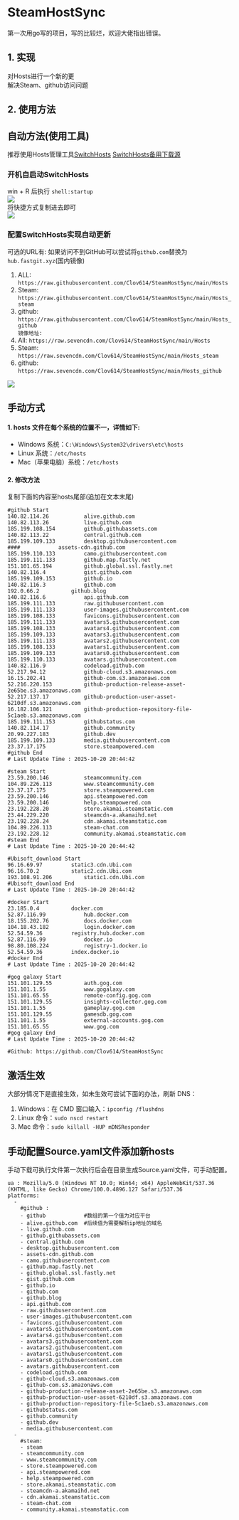 # SteamHostSync
第一次用go写的项目，写的比较烂，欢迎大佬指出错误。

## 1. 实现
对Hosts进行一个新的更  
解决Steam、github访问问题

## 2. 使用方法
## 自动方法(使用工具)
推荐使用Hosts管理工具[SwitchHosts](https://github.com/oldj/SwitchHosts) 
[SwitchHosts备用下载源](https://nas.iaimi.info/s/nT5pb8jMQp32QwB)
### 开机自启动SwitchHosts
win + R 后执行 `shell:startup`    
![](/img/1.png)  
将快捷方式复制进去即可  
![](/img/2.png)  
### 配置SwitchHosts实现自动更新  
可选的URL有:
如果访问不到GitHub可以尝试将`github.com`替换为`hub.fastgit.xyz`(国内镜像)
1. ALL: `https://raw.githubusercontent.com/Clov614/SteamHostSync/main/Hosts`  
2. Steam: `https://raw.githubusercontent.com/Clov614/SteamHostSync/main/Hosts_steam`  
3. github: `https://raw.githubusercontent.com/Clov614/SteamHostSync/main/Hosts_github`    
`镜像地址:`
4. All: `https://raw.sevencdn.com/Clov614/SteamHostSync/main/Hosts`  
5. Steam: `https://raw.sevencdn.com/Clov614/SteamHostSync/main/Hosts_steam`  
6. github: `https://raw.sevencdn.com/Clov614/SteamHostSync/main/Hosts_github`  

![](/img/3.png)

## 手动方式
#### 1. hosts 文件在每个系统的位置不一，详情如下:
- Windows 系统：`C:\Windows\System32\drivers\etc\hosts`
- Linux 系统：`/etc/hosts`
- Mac（苹果电脑）系统：`/etc/hosts`

#### 2. 修改方法
复制下面的内容至hosts尾部(追加在文本末尾)

```
#github Start
140.82.114.26			alive.github.com
140.82.113.26			live.github.com
185.199.108.154			github.githubassets.com
140.82.113.22			central.github.com
185.199.109.133			desktop.githubusercontent.com
####			assets-cdn.github.com
185.199.110.133			camo.githubusercontent.com
185.199.111.133			github.map.fastly.net
151.101.65.194			github.global.ssl.fastly.net
140.82.116.4			gist.github.com
185.199.109.153			github.io
140.82.116.3			github.com
192.0.66.2			github.blog
140.82.116.6			api.github.com
185.199.111.133			raw.githubusercontent.com
185.199.111.133			user-images.githubusercontent.com
185.199.108.133			favicons.githubusercontent.com
185.199.111.133			avatars5.githubusercontent.com
185.199.108.133			avatars4.githubusercontent.com
185.199.109.133			avatars3.githubusercontent.com
185.199.111.133			avatars2.githubusercontent.com
185.199.108.133			avatars1.githubusercontent.com
185.199.109.133			avatars0.githubusercontent.com
185.199.110.133			avatars.githubusercontent.com
140.82.116.9			codeload.github.com
52.217.94.12			github-cloud.s3.amazonaws.com
16.15.202.41			github-com.s3.amazonaws.com
52.216.220.153			github-production-release-asset-2e65be.s3.amazonaws.com
52.217.137.17			github-production-user-asset-6210df.s3.amazonaws.com
16.182.106.121			github-production-repository-file-5c1aeb.s3.amazonaws.com
185.199.111.153			githubstatus.com
140.82.114.17			github.community
20.99.227.183			github.dev
185.199.109.133			media.githubusercontent.com
23.37.17.175			store.steampowered.com
#github End
# Last Update Time : 2025-10-20 20:44:42 

#steam Start
23.59.200.146			steamcommunity.com
104.89.226.113			www.steamcommunity.com
23.37.17.175			store.steampowered.com
23.59.200.146			api.steampowered.com
23.59.200.146			help.steampowered.com
23.192.228.20			store.akamai.steamstatic.com
23.44.229.220			steamcdn-a.akamaihd.net
23.192.228.24			cdn.akamai.steamstatic.com
104.89.226.113			steam-chat.com
23.192.228.12			community.akamai.steamstatic.com
#steam End
# Last Update Time : 2025-10-20 20:44:42 

#Ubisoft_download Start
96.16.69.97			static3.cdn.Ubi.com
96.16.70.2			static2.cdn.Ubi.com
193.108.91.206			static1.cdn.Ubi.com
#Ubisoft_download End
# Last Update Time : 2025-10-20 20:44:42 

#docker Start
23.185.0.4			docker.com
52.87.116.99			hub.docker.com
18.155.202.76			docs.docker.com
104.18.43.182			login.docker.com
52.54.59.36			registry.hub.docker.com
52.87.116.99			docker.io
98.80.108.224			registry-1.docker.io
52.54.59.36			index.docker.io
#docker End
# Last Update Time : 2025-10-20 20:44:42 

#gog galaxy Start
151.101.129.55			auth.gog.com
151.101.1.55			www.gogalaxy.com
151.101.65.55			remote-config.gog.com
151.101.129.55			insights-collector.gog.com
151.101.1.55			gameplay.gog.com
151.101.129.55			gamesdb.gog.com
151.101.1.55			external-accounts.gog.com
151.101.65.55			www.gog.com
#gog galaxy End
# Last Update Time : 2025-10-20 20:44:42 

#Github: https://github.com/Clov614/SteamHostSync

```

## 激活生效
大部分情况下是直接生效，如未生效可尝试下面的办法，刷新 DNS：
1. Windows：在 CMD 窗口输入：`ipconfig /flushdns`
2. Linux 命令：`sudo nscd restart`
3. Mac 命令：`sudo killall -HUP mDNSResponder`  

## 手动配置Source.yaml文件添加新hosts  
手动下载可执行文件第一次执行后会在目录生成Source.yaml文件，可手动配置。  

```
ua : Mozilla/5.0 (Windows NT 10.0; Win64; x64) AppleWebKit/537.36 (KHTML, like Gecko) Chrome/100.0.4896.127 Safari/537.36
platforms:
  -
    #github :
    - github            #数组的第一个值为对应平台
    - alive.github.com  #后续值为需要解析ip地址的域名
    - live.github.com
    - github.githubassets.com
    - central.github.com
    - desktop.githubusercontent.com
    - assets-cdn.github.com
    - camo.githubusercontent.com
    - github.map.fastly.net
    - github.global.ssl.fastly.net
    - gist.github.com
    - github.io
    - github.com
    - github.blog
    - api.github.com
    - raw.githubusercontent.com
    - user-images.githubusercontent.com
    - favicons.githubusercontent.com
    - avatars5.githubusercontent.com
    - avatars4.githubusercontent.com
    - avatars3.githubusercontent.com
    - avatars2.githubusercontent.com
    - avatars1.githubusercontent.com
    - avatars0.githubusercontent.com
    - avatars.githubusercontent.com
    - codeload.github.com
    - github-cloud.s3.amazonaws.com
    - github-com.s3.amazonaws.com
    - github-production-release-asset-2e65be.s3.amazonaws.com
    - github-production-user-asset-6210df.s3.amazonaws.com
    - github-production-repository-file-5c1aeb.s3.amazonaws.com
    - githubstatus.com
    - github.community
    - github.dev
    - media.githubusercontent.com
  -
    #steam:
    - steam
    - steamcommunity.com
    - www.steamcommunity.com
    - store.steampowered.com
    - api.steampowered.com
    - help.steampowered.com
    - store.akamai.steamstatic.com
    - steamcdn-a.akamaihd.net
    - cdn.akamai.steamstatic.com
    - steam-chat.com
    - community.akamai.steamstatic.com
```
